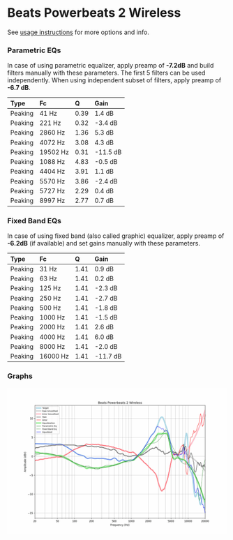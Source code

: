 # Beats Powerbeats 2 Wireless
See [usage instructions](https://github.com/jaakkopasanen/AutoEq#usage) for more options and info.

### Parametric EQs
In case of using parametric equalizer, apply preamp of **-7.2dB** and build filters manually
with these parameters. The first 5 filters can be used independently.
When using independent subset of filters, apply preamp of **-6.7 dB**.

| Type    | Fc       |    Q | Gain     |
|:--------|:---------|:-----|:---------|
| Peaking | 41 Hz    | 0.39 | 1.4 dB   |
| Peaking | 221 Hz   | 0.32 | -3.4 dB  |
| Peaking | 2860 Hz  | 1.36 | 5.3 dB   |
| Peaking | 4072 Hz  | 3.08 | 4.3 dB   |
| Peaking | 19502 Hz | 0.31 | -11.5 dB |
| Peaking | 1088 Hz  | 4.83 | -0.5 dB  |
| Peaking | 4404 Hz  | 3.91 | 1.1 dB   |
| Peaking | 5570 Hz  | 3.86 | -2.4 dB  |
| Peaking | 5727 Hz  | 2.29 | 0.4 dB   |
| Peaking | 8997 Hz  | 2.77 | 0.7 dB   |

### Fixed Band EQs
In case of using fixed band (also called graphic) equalizer, apply preamp of **-6.2dB**
(if available) and set gains manually with these parameters.

| Type    | Fc       |    Q | Gain     |
|:--------|:---------|:-----|:---------|
| Peaking | 31 Hz    | 1.41 | 0.9 dB   |
| Peaking | 63 Hz    | 1.41 | 0.2 dB   |
| Peaking | 125 Hz   | 1.41 | -2.3 dB  |
| Peaking | 250 Hz   | 1.41 | -2.7 dB  |
| Peaking | 500 Hz   | 1.41 | -1.8 dB  |
| Peaking | 1000 Hz  | 1.41 | -1.5 dB  |
| Peaking | 2000 Hz  | 1.41 | 2.6 dB   |
| Peaking | 4000 Hz  | 1.41 | 6.0 dB   |
| Peaking | 8000 Hz  | 1.41 | -2.0 dB  |
| Peaking | 16000 Hz | 1.41 | -11.7 dB |

### Graphs
![](./Beats%20Powerbeats%202%20Wireless.png)